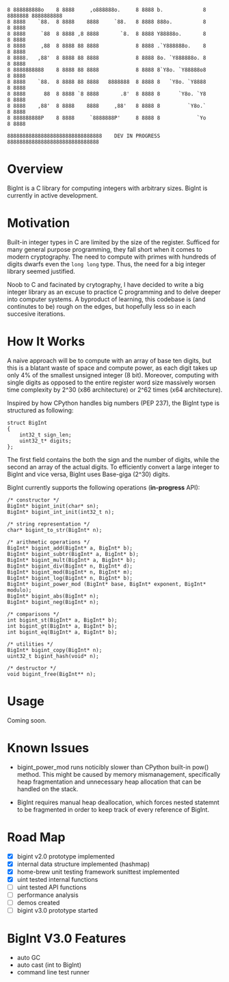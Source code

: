 ```                                                                                     
8 888888888o    8 8888     ,o888888o.     8 8888 b.             8 8888888 8888888888 
8 8888    `88.  8 8888    8888     `88.   8 8888 888o.          8       8 8888       
8 8888     `88  8 8888 ,8 8888       `8.  8 8888 Y88888o.       8       8 8888       
8 8888     ,88  8 8888 88 8888            8 8888 .`Y888888o.    8       8 8888       
8 8888.   ,88'  8 8888 88 8888            8 8888 8o. `Y888888o. 8       8 8888       
8 8888888888    8 8888 88 8888            8 8888 8`Y8o. `Y88888o8       8 8888       
8 8888    `88.  8 8888 88 8888   8888888  8 8888 8   `Y8o. `Y8888       8 8888       
8 8888      88  8 8888 `8 8888       .8'  8 8888 8      `Y8o. `Y8       8 8888       
8 8888    ,88'  8 8888    8888     ,88'   8 8888 8         `Y8o.`       8 8888       
8 888888888P    8 8888     `8888888P'     8 8888 8            `Yo       8 8888       

8888888888888888888888888888888    DEV IN PROGRESS    888888888888888888888888888888
```

# Overview
BigInt is a C library for computing integers with arbitrary sizes. BigInt is currently in active development.

# Motivation
Built-in integer types in C are limited by the size of the register. Sufficed for many general purpose programming, they fall short when it comes to modern cryptography. The need to compute with primes with hundreds of digits dwarfs even the `long long` type. Thus, the need for a big integer library seemed justified.

Noob to C and facinated by crytography, I have decided to write a big integer library as an excuse to practice C programming and to delve deeper into computer systems. A byproduct of learning, this codebase is (and continutes to be) rough on the edges, but hopefully less so in each succesive iterations. 

# How It Works
A naive approach will be to compute with an array of base ten digits, but this is a blatant waste of space and compute power, as each digit takes up only 4% of the smallest unsigned integer (8 bit). Moreover, computing with single digits as opposed to the entire register word size massively worsen time complexity by 2^30 (x86 architecture) or 2^62 times (x64 architecture). 

Inspired by how CPython handles big numbers (PEP 237), the BigInt type is structured as following:
```
struct BigInt
{
    int32_t sign_len;
    uint32_t* digits;
};
```
The first field contains the both the sign and the number of digits, while the second an array of the actual digits. To efficiently convert a large integer to BigInt and vice versa, BigInt uses Base-giga (2^30) digits. 

BigInt currently supports the following operations (__in-progress__ API):

```
/* constructor */
BigInt* bigint_init(char* sn);
BigInt* bigint_int_init(int32_t n);

/* string representation */
char* bigint_to_str(BigInt* n);

/* arithmetic operations */
BigInt* bigint_add(BigInt* a, BigInt* b);
BigInt* bigint_subtr(BigInt* a, BigInt* b);
BigInt* bigint_mult(BigInt* a, BigInt* b);
BigInt* bigint_div(BigInt* n, BigInt* d);
BigInt* bigint_mod(BigInt* n, BigInt* m);
BigInt* bigint_log(BigInt* n, BigInt* b);
BigInt* bigint_power_mod (BigInt* base, BigInt* exponent, BigInt* modulo);
BigInt* bigint_abs(BigInt* n);
BigInt* bigint_neg(BigInt* n);

/* comparisons */
int bigint_st(BigInt* a, BigInt* b);
int bigint_gt(BigInt* a, BigInt* b);
int bigint_eq(BigInt* a, BigInt* b);

/* utilities */
BigInt* bigint_copy(BigInt* n);
uint32_t bigint_hash(void* n);

/* destructor */
void bigint_free(BigInt** n);
```

# Usage
Coming soon.

# Known Issues
- bigint_power_mod runs noticibly slower than CPython built-in pow() method. This might be caused by memory mismanagement, specifically heap fragmentation and unnecessary heap allocation that can be handled on the stack. 

- BigInt requires manual heap deallocation, which forces nested statemnt to be fragmented in order to keep track of every reference of BigInt.

# Road Map
- [x] bigint v2.0 prototype implemented
- [x] internal data structure implemented (hashmap)
- [x] home-brew unit testing framework sunittest implemented
- [x] uint tested internal functions
- [ ] uint tested API functions
- [ ] performance analysis 
- [ ] demos created
- [ ] bigint v3.0 prototype started

# BigInt V3.0 Features
- auto GC
- auto cast (int to BigInt)
- command line test runner
